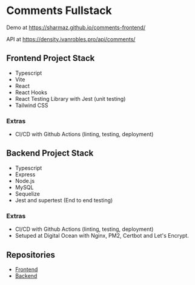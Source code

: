 # Comments Fullstack
Demo at https://sharmaz.github.io/comments-frontend/

API at https://density.ivanrobles.pro/api/comments/

## Frontend Project Stack
- Typescript
- Vite
- React
- React Hooks
- React Testing Library with Jest (unit testing)
- Tailwind CSS
### Extras
- CI/CD with Github Actions (linting, testing, deployment)

## Backend Project Stack
- Typescript
- Express
- Node.js
- MySQL
- Sequelize
- Jest and supertest (End to end testing)
### Extras
- CI/CD with Github Actions (linting, testing, deployment)
- Setuped at Digital Ocean with Nginx, PM2, Certbot and Let's Encrypt.

## Repositories
- [Frontend](https://github.com/sharmaz/comments-frontend)
- [Backend](https://github.com/sharmaz/comments-backend)
